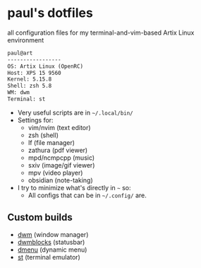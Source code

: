 # paul's dotfiles

all configuration files for my terminal-and-vim-based Artix Linux environment

```txt
paul@art
----------------- 
OS: Artix Linux (OpenRC)
Host: XPS 15 9560
Kernel: 5.15.8
Shell: zsh 5.8
WM: dwm 
Terminal: st
```

- Very useful scripts are in `~/.local/bin/`
- Settings for:
	- vim/nvim (text editor)
	- zsh (shell)
	- lf (file manager)
	- zathura (pdf viewer)
	- mpd/ncmpcpp (music)
	- sxiv (image/gif viewer)
	- mpv (video player)
	- obsidian (note-taking)
- I try to minimize what's directly in `~` so:
	- All configs that can be in `~/.config/` are.

## Custom builds
- [dwm](https://github.com/paulphys/dwm) (window manager)
- [dwmblocks](https://github.com/paulphys/dwmblocks) (statusbar)
- [dmenu](https://github.com/paulphys/dmenu) (dynamic menu)
- [st](https://github.com/paulphys/st) (terminal emulator)

